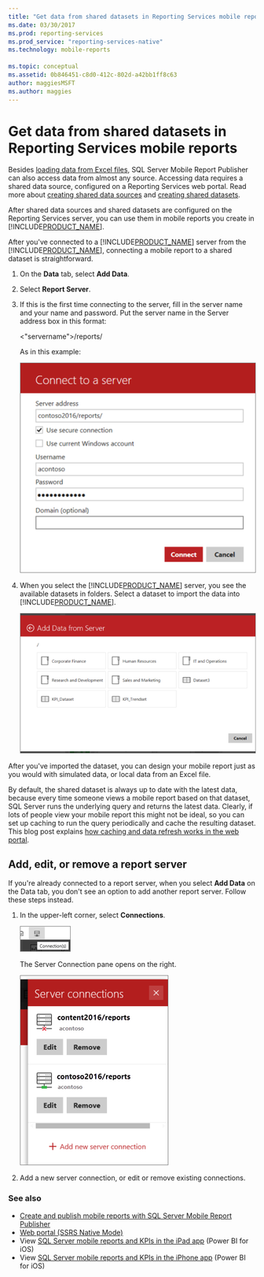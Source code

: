 ```yaml
---
title: "Get data from shared datasets in Reporting Services mobile reports | Microsoft Docs"
ms.date: 03/30/2017
ms.prod: reporting-services
ms.prod_service: "reporting-services-native"
ms.technology: mobile-reports

ms.topic: conceptual
ms.assetid: 0b846451-c8d0-412c-802d-a42bb1ff8c63
author: maggiesMSFT
ms.author: maggies
---
```

# Get data from shared datasets in Reporting Services mobile reports
Besides [loading data from Excel files](../../reporting-services/mobile-reports/prepare-excel-data-for-reporting-services-mobile-reports.md), SQL Server Mobile Report Publisher can also access data from almost any source. Accessing data requires a shared data source, configured on a Reporting Services web portal. Read more about [creating shared data sources](../../reporting-services/report-data/create-modify-and-delete-shared-data-sources-ssrs.md) and [creating shared datasets](../../reporting-services/report-data/manage-shared-datasets.md).  
  
After shared data sources and shared datasets are configured on the  Reporting Services server, you can use them in mobile reports you create in [!INCLUDE[PRODUCT_NAME](../../includes/ss-mobilereptpub-short.md)].   
  
After you've connected to a [!INCLUDE[PRODUCT_NAME](../../includes/ssrsnoversion.md)] server from the [!INCLUDE[PRODUCT_NAME](../../includes/ss-mobilereptpub-short.md)], connecting a mobile report to a shared dataset is straightforward.   
  
1. On the **Data** tab, select **Add Data**.  
  
2. Select **Report Server**.   
  
3.  If this is the first time connecting to the server, fill in the server name and your name and password. Put the server name in the Server address box in this format:  
  
    \<"servername">/reports/  
  
    As in this example:  
       
    ![SSMRP_ConnectToServer](../../reporting-services/mobile-reports/media/ssmrp-connecttoserver.png)  
      
  
4. When you select the [!INCLUDE[PRODUCT_NAME](../../includes/ssrsnoversion.md)] server, you see the available datasets in folders. Select a dataset to import the data into [!INCLUDE[PRODUCT_NAME](../../includes/ss-mobilereptpub-short.md)].  
  
   ![SS_MRP_ServerData](../../reporting-services/mobile-reports/media/ss-mrp-serverdata.png)  
  
After you've imported the dataset, you can design your mobile report just as you would with simulated data, or local data from an Excel file.  
  
By default, the shared dataset is always up to date with the latest data, because every time someone views a mobile report based on that dataset, SQL Server runs the underlying query and returns the latest data. Clearly, if lots of people view your mobile report this might not be ideal, so you can set up caching to run the query periodically and cache the resulting dataset. This blog post explains [how caching and data refresh works in the web portal](https://christopherfinlan.com/2016/02/10/so-refreshinghow-data-refresh-works-with-mobile-reports-and-kpis-in-reporting-services/).  
  
## Add, edit, or remove a report server  
  
If you're already connected to a report server, when you select **Add Data** on the Data tab, you don't see an option to add another report server. Follow these steps instead.  
  
1. In the upper-left corner, select **Connections**.  
  
   ![SSMRP_AddConnectionIcon](../../reporting-services/mobile-reports/media/ssmrp-addconnectionicon.png)  
     
   The Server Connection pane opens on the right.  
     
   ![SSMRP_ServerConnectnPane](../../reporting-services/mobile-reports/media/ssmrp-serverconnectnpane.png)  
     
2. Add a new server connection, or edit or remove existing connections.  
  
### See also  
- [Create and publish mobile reports with SQL Server Mobile Report Publisher](../../reporting-services/mobile-reports/create-mobile-reports-with-sql-server-mobile-report-publisher.md)  
-  [Web portal (SSRS Native Mode)](../../reporting-services/web-portal-ssrs-native-mode.md)  
-  View [SQL Server mobile reports and KPIs in the iPad app](https://pbiwebprod-docs.azurewebsites.net/documentation/powerbi-mobile-ipad-kpis-mobile-reports)  (Power BI for iOS)  
-  View [SQL Server mobile reports and KPIs in the iPhone app](https://pbiwebprod-docs.azurewebsites.net/documentation/powerbi-mobile-iphone-kpis-mobile-reports) (Power BI for iOS)  
  
  
  
  

